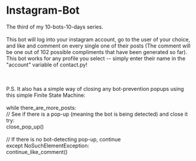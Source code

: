 # Instagram-Bot
The third of my 10-bots-10-days series. 
\
\
This bot will log into your instagram account, go to the user of your choice, and like and comment on every single one of their posts (The comment will be one out of 102 possible compliments that have been generated so far). This bot works for any profile you select -- simply enter their name in the "account" variable of contact.py!

\
\
P.S. It also has a simple way of closing any bot-prevention popups using this simple Finite State Machine:
\
\
while there_are_more_posts:\
  // See if there is a pop-up (meaning the bot is being detected) and close it\
  try:\
    close_pop_up()  \
  \
  // If there is no bot-detecting pop-up, continue\
  except NoSuchElementException:\
    continue_like_comment()

